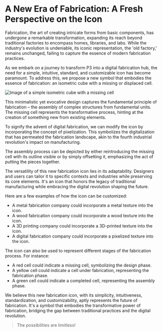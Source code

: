 # A New Era of Fabrication: A Fresh Perspective on the Icon

Fabrication, the art of creating intricate forms from basic components, has undergone a remarkable transformation, expanding its reach beyond traditional factories to encompass homes, libraries, and labs. While the industry's evolution is undeniable, its iconic representation, the 'old factory,' remains unchanged, failing to capture the essence of modern fabrication practices.

As we embark on a journey to transform P3 into a digital fabrication hub, the need for a simple, intuitive, standard, and customizable icon has become paramount. To address this, we propose a new symbol that embodies the essence of fabrication: an isometric cube with a missing or displaced cell.

![Image of a simple isometric cube with a missing cell](https://media.istockphoto.com/id/956619536/vector/design-elements-set-cubic-shape-icons.jpg?s=612x612&w=0&k=20&c=25dpLGjH4Z13EFqOLJpkJGlvzrqcSnwYEeQmmjvMBvM=)

This minimalistic yet evocative design captures the fundamental principle of fabrication – the assembly of complex structures from fundamental units. The missing cell represents the transformative process, hinting at the creation of something new from existing elements.

To signify the advent of digital fabrication, we can modify the icon by incorporating the concept of pixelization. This symbolizes the digitalization that has permeated the fabrication landscape, akin to the fourth industrial revolution's impact on manufacturing.

The assembly process can be depicted by either reintroducing the missing cell with its outline visible or by simply offsetting it, emphasizing the act of putting the pieces together.

The versatility of this new fabrication icon lies in its adaptability. Designers and users can tailor it to specific contexts and industries while preserving its core elements. It's an icon that honors the legacy of traditional manufacturing while embracing the digital revolution shaping the future.

Here are a few examples of how the icon can be customized:

- A metal fabrication company could incorporate a metal texture into the icon.
- A wood fabrication company could incorporate a wood texture into the icon.
- A 3D printing company could incorporate a 3D-printed texture into the icon.
- A digital fabrication company could incorporate a pixelized texture into the icon.

The icon can also be used to represent different stages of the fabrication process. For instance:

- A red cell could indicate a missing cell, symbolizing the design phase.
- A yellow cell could indicate a cell under fabrication, representing the fabrication phase.
- A green cell could indicate a completed cell, representing the assembly phase.

We believe this new fabrication icon, with its simplicity, intuitiveness, standardization, and customizability, aptly represents the future of fabrication. It's a symbol that embodies the transformative power of fabrication, bridging the gap between traditional practices and the digital revolution.

> The possibilities are limitless!
